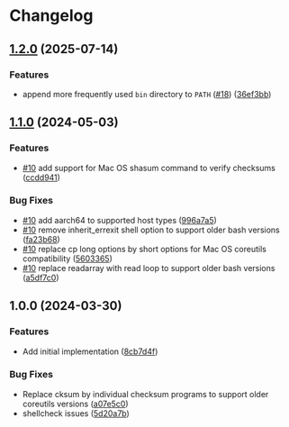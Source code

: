 # Changelog

## [1.2.0](https://github.com/mise-plugins/mise-android-sdk/compare/v1.1.0...v1.2.0) (2025-07-14)


### Features

* append more frequently used `bin` directory to `PATH` ([#18](https://github.com/mise-plugins/mise-android-sdk/issues/18)) ([36ef3bb](https://github.com/mise-plugins/mise-android-sdk/commit/36ef3bbfdf475cffe23dc7430865bc2083b2fe35))

## [1.1.0](https://github.com/Syquel/mise-android-sdk/compare/v1.0.0...v1.1.0) (2024-05-03)


### Features

* [#10](https://github.com/Syquel/mise-android-sdk/issues/10) add support for Mac OS shasum command to verify checksums ([ccdd941](https://github.com/Syquel/mise-android-sdk/commit/ccdd941c54d4a48507bca0b27ad3d475bcaae9f7))


### Bug Fixes

* [#10](https://github.com/Syquel/mise-android-sdk/issues/10) add aarch64 to supported host types ([996a7a5](https://github.com/Syquel/mise-android-sdk/commit/996a7a5b06f45fcc328ead0231735f7dd6d524c8))
* [#10](https://github.com/Syquel/mise-android-sdk/issues/10) remove inherit_errexit shell option to support older bash versions ([fa23b68](https://github.com/Syquel/mise-android-sdk/commit/fa23b68ecbe6f32b333bc95afbdf1c9e02cf4a93))
* [#10](https://github.com/Syquel/mise-android-sdk/issues/10) replace cp long options by short options for Mac OS coreutils compatibility ([5603365](https://github.com/Syquel/mise-android-sdk/commit/560336557dee28eed46df1f29f602d381e6a209b))
* [#10](https://github.com/Syquel/mise-android-sdk/issues/10) replace readarray with read loop to support older bash versions ([a5df7c0](https://github.com/Syquel/mise-android-sdk/commit/a5df7c0e9c10d8c4515f01dcfd58099e02d4f115))

## 1.0.0 (2024-03-30)


### Features

* Add initial implementation ([8cb7d4f](https://github.com/Syquel/mise-android-sdk/commit/8cb7d4f976d92985a58edac24f6d03da94b2b3d3))


### Bug Fixes

* Replace cksum by individual checksum programs to support older coreutils versions ([a07e5c0](https://github.com/Syquel/mise-android-sdk/commit/a07e5c06eecde7e2fb4be81264bfe415ab7d2260))
* shellcheck issues ([5d20a7b](https://github.com/Syquel/mise-android-sdk/commit/5d20a7b18c82da2cabf3e866c938b6b8d944d9ca))
